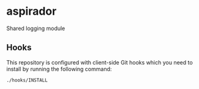 # aspirador

Shared logging module

## Hooks

This repository is configured with client-side Git hooks which you need to install by running the following command:

```bash
./hooks/INSTALL
```